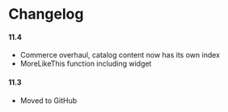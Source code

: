 # Changelog

#### 11.4

* Commerce overhaul, catalog content now has its own index
* MoreLikeThis function including widget

#### 11.3

* Moved to GitHub